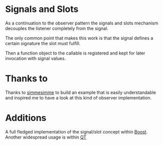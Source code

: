 # Signals and Slots

As a continuation to the observer pattern the signals and slots mechanism decouples the listener completely from
the signal.

The only common point that makes this work is that the signal defines a certain signature the slot must fulfill.

Then a function object to the callable is registered and kept for later invocation with signal values.

# Thanks to
Thanks to [simmesimme](http://simmesimme.github.io/tutorials/2015/09/20/signal-slot) to build an example that is easily understandable and inspired me to 
have a look at this kind of observer implementation.

# Additions
A full fledged implementation of the signal/slot concept within [Boost](https://www.boost.org/doc/libs/1_61_0/doc/html/signals2.html).
Another widespread usage is within [QT](http://doc.qt.io/qt-5/signalsandslots.html)
